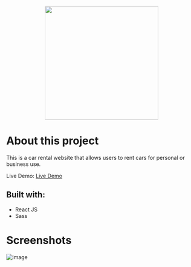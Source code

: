 <p align="center">
  <img src="https://user-images.githubusercontent.com/49983529/232037876-9f059a85-d39b-42a4-892d-1308bc4ce23c.png" width="300"/>
</p>

# About this project

This is a car rental website that allows users to rent cars for personal or business use. 

Live Demo: <a href="https://car-rental-sandy.vercel.app/">Live Demo</a>

## Built with:
- React JS
- Sass

# Screenshots

![image](https://user-images.githubusercontent.com/49983529/232038329-51efe275-899c-41cf-8e90-dc82e951660a.png)

